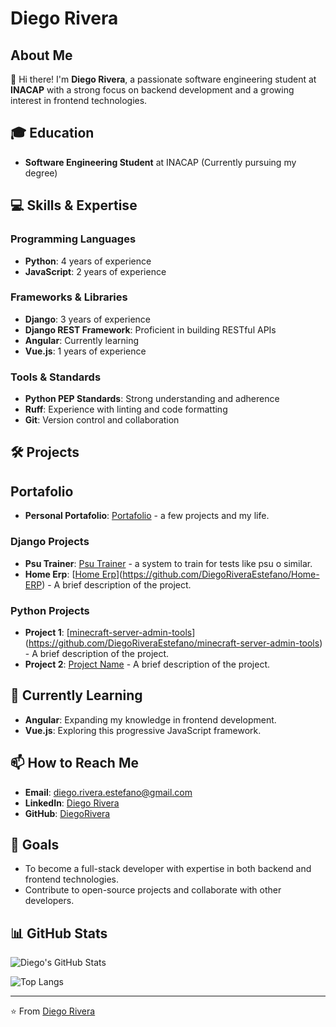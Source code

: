 # Diego Rivera

## About Me

👋 Hi there! I'm **Diego Rivera**, a passionate software engineering student at **INACAP** with a strong focus on backend development and a growing interest in frontend technologies.

## 🎓 Education
- **Software Engineering Student** at INACAP (Currently pursuing my degree)

## 💻 Skills & Expertise

### Programming Languages
- **Python**: 4 years of experience
- **JavaScript**: 2 years of experience

### Frameworks & Libraries
- **Django**: 3 years of experience
- **Django REST Framework**: Proficient in building RESTful APIs
- **Angular**: Currently learning
- **Vue.js**: 1 years of experience

### Tools & Standards
- **Python PEP Standards**: Strong understanding and adherence
- **Ruff**: Experience with linting and code formatting
- **Git**: Version control and collaboration

## 🛠️ Projects

## Portafolio
- **Personal Portafolio**: [Portafolio](link) - a few projects and my life.

### Django Projects
- **Psu Trainer**: [Psu Trainer](https://github.com/DiegoRiveraEstefano/Psu-Trainer) - a system to train for tests like psu o similar. 
- **Home Erp**: [[Home Erp](link)](https://github.com/DiegoRiveraEstefano/Home-ERP) - A brief description of the project.

### Python Projects
- **Project 1**: [[minecraft-server-admin-tools](link)](https://github.com/DiegoRiveraEstefano/minecraft-server-admin-tools) - A brief description of the project.
- **Project 2**: [Project Name](link) - A brief description of the project.

## 🌱 Currently Learning
- **Angular**: Expanding my knowledge in frontend development.
- **Vue.js**: Exploring this progressive JavaScript framework.

## 📫 How to Reach Me
- **Email**: [diego.rivera.estefano@gmail.com](mailto:diego.rivera.estefano@gmail.com)
- **LinkedIn**: [Diego Rivera](https://www.linkedin.com/in/diego-rivera)
- **GitHub**: [DiegoRivera](https://github.com/DiegoRiveraEstefano)

## 🚀 Goals
- To become a full-stack developer with expertise in both backend and frontend technologies.
- Contribute to open-source projects and collaborate with other developers.

## 📊 GitHub Stats

![Diego's GitHub Stats](https://github-readme-stats.vercel.app/api?username=DiegoRiveraEstefano&show_icons=true&theme=radical)

![Top Langs](https://github-readme-stats.vercel.app/api/top-langs/?username=DiegoRiveraEstefano&layout=compact&theme=radical)

---

⭐️ From [Diego Rivera](https://github.com/DiegoRiveraEstefano)

<!---
DiegoRiveraEstefano/DiegoRiveraEstefano is a ✨ special ✨ repository because its `README.md` (this file) appears on your GitHub profile.
You can click the Preview link to take a look at your changes.
--->
